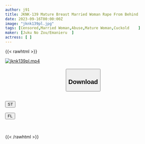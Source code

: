 ```yaml
---
author: j91
title: JKNK-139 Mature Breast Married Woman Rape From Behind
date: 2023-09-16T00:00:00Z
image: "jknk139pl.jpg"
tags: [Censored,Married Woman,Abuse,Mature Woman,Cuckold	]
maker: [Juku No Zou/Emanieru  ]
actress: [ ]
---
```



{{< rawhtml >}}

<div class="video" data-videoid="w66GmqmPlbIJ8jQ">
    <a href="javascript:;">
        <img src="https://my.j91.asia/posts/jknk139pl/jknk139pl.jpg" width="WIDTH" height="HEIGHT" alt="jknk139pl.mp4" loading="lazy">
    </a>
</div>

<script type="text/javascript" src="https://j91.asia/asset/on-demand-st.js"></script>

<br>
  <link rel="stylesheet" href="https://j91.asia/asset/bs5.css">
  
  <center>
  <button class="btn btn-primary" type="button" data-bs-toggle="collapse" data-bs-target=".multi-collapse" aria-expanded="false" aria-controls="multiCollapseExample1 multiCollapseExample2"><h2>Download</h2></button></center>
</p>
<div class="row">
  <div class="col">
    <div class="collapse multi-collapse" id="multiCollapseExample1">
      <div class="card card-body">
	      	      <br>
<div class="buttons">  
<a href="https://streamtape.to/v/w66GmqmPlbIJ8jQ"><button class="btn-hover color-3"><i class="fa fa-download"></i> ST</button></a></div>
    </div>
  </div>
</div>
  <div class="col">
    <div class="collapse multi-collapse" id="multiCollapseExample2">
      <div class="card card-body">
	      <br>
<div class="buttons">
    <a href="https://filelions.online/f/0bb980uk4f2i"><button class="btn-hover color-9"><i class="fa fa-download"></i> FL</button></a></div>
<br><br>
      </div>
    </div>
  </div>
</div>

{{< /rawhtml >}}